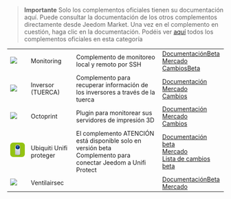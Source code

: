 
>**Importante**
>Solo los complementos oficiales tienen su documentación aquí. Puede consultar la documentación de los otros complementos directamente desde Jeedom Market. Una vez en el complemento en cuestión, haga clic en la documentación.
>Podéis ver [aquí](https://market.jeedom.com/index.php?v=d&p=market&type=plugin&categorie=monitoring) todos los complementos oficiales en esta categoría


| | | | |
|--- | --- | --- | ---|
|<img src="monitoring2/monitoring2_icon.png" class="pluginLogo" width="100" />|Monitoring|Complemento de monitoreo local y remoto por SSH|[Documentación](monitoring2/index.md)[Beta](monitoring2/beta/index.md)<br/>[Mercado](https://market.jeedom.com/index.php?v=d&p=market_display&id=3317)<br/>[Cambios](monitoring2/changelog.md)[Beta](monitoring2/beta/changelog.md)|
|<img src="nut/nut_icon.png" class="pluginLogo" width="100" />|Inversor (TUERCA)|Complemento para recuperar información de los inversores a través de la tuerca|[Documentación](nut/index.md)<br/>[Mercado](https://market.jeedom.com/index.php?v=d&p=market_display&id=1500)<br/>[Cambios](nut/changelog.md)|
|<img src="octoprint/octoprint_icon.png" class="pluginLogo" width="100" />|Octoprint|Plugin para monitorear sus servidores de impresión 3D|[Documentación](octoprint/index.md)<br/>[Mercado](https://market.jeedom.com/index.php?v=d&p=market_display&id=3295)<br/>[Cambios](octoprint/changelog.md)|
|<img src="unifiprotect/beta/unifiprotect_icon.png" class="pluginLogo" width="100" />|Ubiquiti Unifi proteger|El complemento ATENCIÓN está disponible solo en versión beta<br/>Complemento para conectar Jeedom a Unifi Protect|[Documentación beta](unifiprotect/beta/index.md)<br/>[Mercado](https://market.jeedom.com/index.php?v=d&p=market_display&id=4188)<br/>[Lista de cambios beta](unifiprotect/beta/changelog.md)|
|<img src="ventilairsec/ventilairsec_icon.png" class="pluginLogo" width="100" />|Ventilairsec||[Documentación](ventilairsec/index.md)[Beta](ventilairsec/beta/index.md)<br/>[Mercado](https://market.jeedom.com/index.php?v=d&p=market_display&id=3895)|
